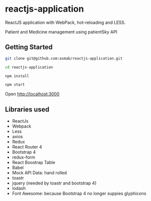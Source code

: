 # reactjs-application

ReactJS application with WebPack, hot-reloading and LESS.

Patient and Medicine management using patientSky API

## Getting Started
```sh
git clone git@github.com:asmab/reactjs-application.git

cd reactjs-application

npm install

npm start
```

Open [http://localhost:3000](http://localhost:3000)<br>


## Libraries used
* ReactJs
* Webpack
* Less
* axios
* Redux
* React Router 4
* Bootstrap 4
* redux-form
* React Boostrap Table
* Babel
* Mock API Data: hand rolled
* toastr
* jquery (needed by toastr and bootstrap 4)
* lodash
* Font Awesome: because Bootstrap 4 no longer suppies glyphicons